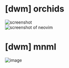 # [dwm] orchids
![screenshot](http://kiedtl.surge.sh/images/3dot14-norm.jpg)
<br>
![screenshot of neovim](http://kiedtl.surge.sh/images/3dot14-dev.jpg)

# [dwm] mnml

![image](https://preview.redd.it/e4fjihhnyz031.jpg?width=960&crop=smart&auto=webp&s=b8bbf151271ac6313c68805dbd87f336b30935e7)
